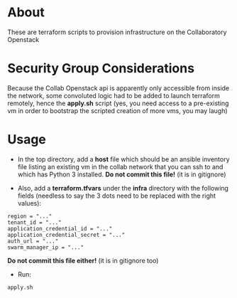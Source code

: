 # About

These are terraform scripts to provision infrastructure on the Collaboratory Openstack

# Security Group Considerations

Because the Collab Openstack api is apparently only accessible from inside the network, some convoluted logic had to be added to launch terraform remotely, hence the **apply.sh** script (yes, you need access to a pre-existing vm in order to bootstrap the scripted creation of more vms, you may laugh)

# Usage

- In the top directory, add a **host** file which should be an ansible inventory file listing an existing vm in the collab network that you can ssh to and which has Python 3 installed. **Do not commit this file!** (it is in gitignore)

- Also, add a **terraform.tfvars** under the **infra** directory with the following fields (needless to say the 3 dots need to be replaced with the right values):

```
region = "..."
tenant_id = "..."
application_credential_id = "..."
application_credential_secret = "..."
auth_url = "..."
swarm_manager_ip = "..."
```

**Do not commit this file either!** (it is in gitignore too)

- Run:

```
apply.sh
```
